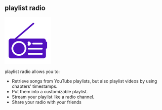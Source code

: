 ## playlist radio
<img src="./assets/icon.png" style="width:150px;">

playlist radio allows you to:

- Retrieve songs from YouTube playlists, but also playlist videos by using chapters' timestamps.
- Put them into a customizable playlist.
- Stream your playlist like a radio channel.
- Share your radio with your friends
